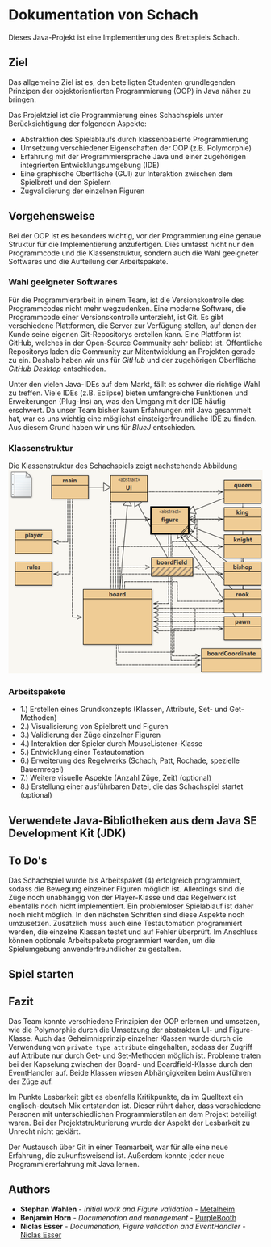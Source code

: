 # Dokumentation von Schach

Dieses Java-Projekt ist eine Implementierung des Brettspiels Schach.

## Ziel

Das allgemeine Ziel ist es, den beteiligten Studenten grundlegenden Prinzipen der objektorientierten Programmierung (OOP) in Java näher zu bringen.

Das Projektziel ist die Programmierung eines Schachspiels unter Berücksichtigung der folgenden Aspekte:

* Abstraktion des Spielablaufs durch klassenbasierte Programmierung
* Umsetzung verschiedener Eigenschaften der OOP (z.B. Polymorphie)
* Erfahrung mit der Programmiersprache Java und einer zugehörigen integrierten Entwicklungsumgebung (IDE)
* Eine graphische Oberfläche (GUI) zur Interaktion zwischen dem Spielbrett und den Spielern
* Zugvalidierung der einzelnen Figuren

## Vorgehensweise

Bei der OOP ist es besonders wichtig, vor der Programmierung eine genaue Struktur für die Implementierung anzufertigen. Dies umfasst nicht nur den Programmcode und die Klassenstruktur, sondern auch die Wahl geeigneter Softwares und die Aufteilung der Arbeitspakete.


### Wahl geeigneter Softwares

Für die Programmierarbeit in einem Team, ist die Versionskontrolle des Programmcodes nicht mehr wegzudenken. Eine moderne Software, die Programmcode einer Versionskontrolle unterzieht, ist Git. Es gibt verschiedene Plattformen, die Server zur Verfügung stellen, auf denen der Kunde seine eigenen Git-Repositorys erstellen kann. Eine Plattform ist GitHub, welches in der Open-Source Community sehr beliebt ist. Öffentliche Repositorys laden die Community zur Mitentwicklung an Projekten gerade zu ein. Deshalb haben wir uns für *GitHub* und der zugehörigen Oberfläche *GitHub Desktop* entschieden.

Unter den vielen Java-IDEs auf dem Markt, fällt es schwer die richtige Wahl zu treffen. Viele IDEs (z.B. Eclipse) bieten umfangreiche Funktionen und Erweiterungen (Plug-Ins) an, was den Umgang mit der IDE häufig erschwert. Da unser Team bisher kaum Erfahrungen mit Java gesammelt hat, war es uns wichtig eine möglichst einsteigerfreundliche IDE zu finden. Aus diesem Grund haben wir uns für *BlueJ* entschieden.

### Klassenstruktur

Die Klassenstruktur des Schachspiels zeigt nachstehende Abbildung
![alt text](https://github.com/NiclasEsser/chess/blob/master/doc/UML.PNG)

### Arbeitspakete

* 1.) Erstellen eines Grundkonzepts (Klassen, Attribute, Set- und Get-Methoden)
* 2.) Visualisierung von Spielbrett und Figuren
* 3.) Validierung der Züge einzelner Figuren
* 4.) Interaktion der Spieler durch MouseListener-Klasse
* 5.) Entwicklung einer Testautomation
* 6.) Erweiterung des Regelwerks (Schach, Patt, Rochade, spezielle Bauernregel)
* 7.) Weitere visuelle Aspekte (Anzahl Züge, Zeit) (optional)
* 8.) Erstellung einer ausführbaren Datei, die das Schachspiel startet (optional)

## Verwendete Java-Bibliotheken aus dem Java SE Development Kit (JDK)

## To Do's
Das Schachspiel wurde bis Arbeitspaket (4) erfolgreich programmiert, sodass die Bewegung einzelner Figuren möglich ist. Allerdings sind die Züge noch unabhängig von der Player-Klasse und das Regelwerk ist ebenfalls noch nicht implementiert. Ein problemloser Spielablauf ist daher noch nicht möglich. In den nächsten Schritten sind diese Aspekte noch umzusetzen. Zusätzlich muss auch eine Testautomation programmiert werden, die einzelne Klassen testet und auf Fehler überprüft. Im Anschluss können optionale Arbeitspakete programmiert werden, um die Spielumgebung anwenderfreundlicher zu gestalten.

## Spiel starten



## Fazit

Das Team konnte verschiedene Prinzipien der OOP erlernen und umsetzen, wie die Polymorphie durch die Umsetzung der abstrakten UI- und Figure-Klasse. Auch das Geheimnisprinzip einzelner Klassen wurde durch die Verwendung von ``private type attribute``  eingehalten, sodass der Zugriff auf Attribute nur durch Get- und Set-Methoden möglich ist. Probleme traten bei der Kapselung zwischen der Board- und Boardfield-Klasse durch den EventHandler auf. Beide Klassen wiesen Abhängigkeiten beim Ausführen der Züge auf.

Im Punkte Lesbarkeit gibt es ebenfalls Kritikpunkte, da im Quelltext ein englisch-deutsch Mix entstanden ist. Dieser rührt daher, dass verschiedene Personen mit unterschiedlichen Programmierstilen an dem Projekt beteiligt waren. Bei der Projektstrukturierung wurde der Aspekt der Lesbarkeit zu Unrecht nicht geklärt.

Der Austausch über Git in einer Teamarbeit, war für alle eine neue Erfahrung, die zukunftsweisend ist. Außerdem konnte jeder neue Programmiererfahrung mit Java lernen.


## Authors

* **Stephan Wahlen** - *Initial work and Figure validation* - [Metalheim](https://github.com/metalheim)
* **Benjamin Horn** - *Documenation and management* - [PurpleBooth](https://github.com/PurpleBooth)
* **Niclas Esser** - *Documenation, Figure validation and EventHandler* - [Niclas Esser](https://github.com/NiclasEsser)
